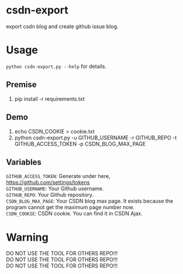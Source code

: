 # csdn-export
export csdn blog and create github issue blog.

# Usage
`python csdn-export.py --help` for details.

## Premise
1. pip install -r requirements.txt

## Demo
1. echo CSDN_COOKIE > cookie.txt
2. python csdn-export.py -u GITHUB_USERNAME -r GITHUB_REPO -t GITHUB_ACCESS_TOKEN -p CSDN_BLOG_MAX_PAGE

## Variables
`GITHUB_ACCESS_TOKEN`: Generate under here, https://github.com/settings/tokens  
`GITHUB_USERNAME`: Your Github username.  
`GITHUB_REPO`: Your Github repository.  
`CSDN_BLOG_MAX_PAGE`: Your CSDN blog max page. It exists because the program cannot get the maximum page number now.   
`CSDN_COOKIE`: CSDN cookie. You can find it in CSDN Ajax.  


# Warning
DO NOT USE THE TOOL FOR OTHERS REPO!!!  
DO NOT USE THE TOOL FOR OTHERS REPO!!!  
DO NOT USE THE TOOL FOR OTHERS REPO!!!  

